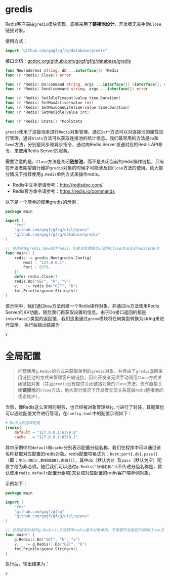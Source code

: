 # gredis

Redis客户端由```gredis```模块实现，底层采用了**链接池设计**，开发者无需手动`Close`链接对象。

使用方式：
```go
import "github.com/gogf/gf/g/database/gredis"
```

接口文档：[godoc.org/github.com/gogf/gf/g/database/gredis](https://godoc.org/github.com/gogf/gf/g/database/gredis)
```go
func New(address string, db ...interface{}) *Redis
func (r *Redis) Close() error

func (r *Redis) Do(command string, args ...interface{}) (interface{}, error)
func (r *Redis) Send(command string, args ...interface{}) error

func (r *Redis) SetIdleTimeout(value time.Duration)
func (r *Redis) SetMaxActive(value int)
func (r *Redis) SetMaxConnLifetime(value time.Duration)
func (r *Redis) SetMaxIdle(value int)

func (r *Redis) Stats() *PoolStats
```
`gredis`使用了连接池来进行`Redis`对象管理，通过```Set*```方法可以对连接池的属性进行管理，通过```Stats```方法可以获取连接池的统计信息。我们最常用的方法是```Do```和```Send```方法，分别是同步和异步指令，通过向Redis Server发送对应的Redis API命令，来使用Redis Server的服务。

需要注意的是，`Close`方法是关闭**链接池**，而不是关闭当前的redis操作链接，只有在开发者期望自行维护`gredis`对象的时候才可能涉及到`Close`方法的使用。绝大部分情况下推荐使用`g.Redis`单例方式来操作redis。

- Redis中文手册请参考：http://redisdoc.com/ 
- Redis官方命令请参考：https://redis.io/commands

以下是一个简单的使用gredis的示例：
```go
package main

import (
    "fmt"
    "github.com/gogf/gf/g/util/gconv"
    "github.com/gogf/gf/g/database/gredis"
)

// 使用原生gredis.New操作redis，但是注意需要自己调用Close方法关闭redis链接池
func main() {
    redis := gredis.New(gredis.Config{
        Host : "127.0.0.1",
        Port : 6379,
    })
    defer redis.Close()
    redis.Do("SET", "k", "v")
    v, _ := redis.Do("GET", "k")
    fmt.Println(gconv.String(v))
}
```
该示例中，我们通过```New```方法创建一个Redis操作对象，并通过```Do```方法使用Redis Server的KV功能，随后我们再获取设置的信息。由于Do接口返回的都是```interface{}```类型的返回值，我们这里通过```gconv```模块将任何类型转换为string来进行显示。
执行后输出结果为：
```html
v
```

# 全局配置

> 推荐使用`g.Redis`的方式来获取单例的`gredis`对象，并且由于`gredis`底层采用链接池的方式来管理客户端链接，因此开发者无须手动调用`Close`方式关闭链接对象（并且`gredis`没有提供关闭链接对象的`Close`方法，仅有直接关闭**链接池**的`Close`方法，绝大部分情况下开发者无须关系底层redis链接池的状态维护）。

当然，像Redis这么常用的服务，也已经被对象管理器(```g.*```)进行了封装，其配置也可以通过配置文件进行管理，在```config.toml```中的配置示例如下：
```toml
# Redis数据库配置
[redis]
    default = "127.0.0.1:6379,0"
    cache   = "127.0.0.1:6379,1"
```
其中示例中的```default```和```cache```分别表示配置分组名称，我们在程序中可以通过该名称获取对应配置的redis对象。redis配置项格式为：```host:port[,db[,pass]]```（即：```地址:端口[,数据库DB[,密码]]```），其中```db```（默认为```0```）及```pass```（默认为空）配置字段为非必须。随后我们可以通过```g.Redis("分组名称")```(不传递分组名称是，默认使用`redis.default`配置分组项)来获取对应配置的redis客户端单例对象。

示例如下：
```go
package main

import (
    "fmt"
    "github.com/gogf/gf/g"
    "github.com/gogf/gf/g/util/gconv"
)

// 使用框架封装的g.Redis()方法获得redis操作对象单例，不需要开发者显示调用Close方法
func main() {
    g.Redis().Do("SET", "k", "v")
    v, _ := g.Redis().Do("GET", "k")
    fmt.Println(gconv.String(v))
}
```

执行后，输出结果为：
```html
v
```


